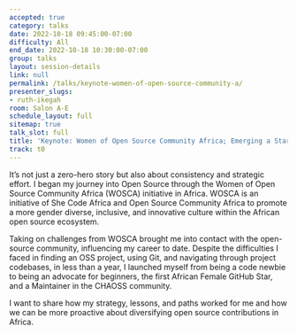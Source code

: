 ```yaml
---
accepted: true
category: talks
date: 2022-10-18 09:45:00-07:00
difficulty: All
end_date: 2022-10-18 10:30:00-07:00
group: talks
layout: session-details
link: null
permalink: /talks/keynote-women-of-open-source-community-a/
presenter_slugs:
- ruth-ikegah
room: Salon A-E
schedule_layout: full
sitemap: true
talk_slot: full
title: 'Keynote: Women of Open Source Community Africa; Emerging a Star'
track: t0
---
```


It’s not just a zero-hero story but also about consistency and strategic effort. I began my journey into Open Source through the Women of Open Source Community Africa (WOSCA) initiative in Africa. WOSCA is an initiative of She Code Africa and Open Source Community Africa to promote a more gender diverse, inclusive, and innovative culture within the African open source ecosystem.

Taking on challenges from WOSCA brought me into contact with the open-source community, influencing my career to date. Despite the difficulties I faced in finding an OSS project, using Git, and navigating through project codebases, in less than a year, I launched myself from being a code newbie to being an advocate for beginners, the first African Female GitHub Star, and a Maintainer in the CHAOSS community.

I want to share how my strategy, lessons, and paths worked for me and how we can be more proactive about diversifying open source contributions in Africa.
